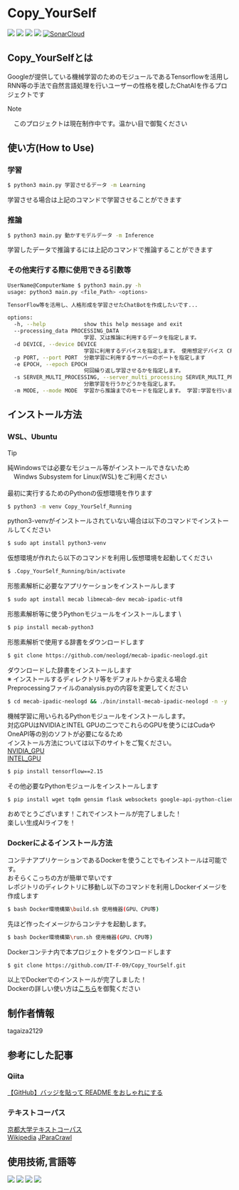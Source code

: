 # Copy_YourSelf
<img src="https://img.shields.io/badge/Version-0.0.0-G"> <img src="https://img.shields.io/badge/Python_3.9-support-green"> <img src="https://img.shields.io/badge/Python_3.10-support-green"> <img src="https://img.shields.io/badge/Python_3.11-support-green">
[![SonarCloud](https://sonarcloud.io/images/project_badges/sonarcloud-black.svg)](https://sonarcloud.io/summary/new_code?id=tagaiza2129_Copy_YourSelf)
## Copy_YourSelfとは

Googleが提供している機械学習のためのモジュールであるTensorflowを活用し\
RNN等の手法で自然言語処理を行いユーザーの性格を模したChatAIを作るプロジェクトです
> [!NOTE]  
　このプロジェクトは現在制作中です。温かい目で御覧ください
## 使い方(How to Use)
### 学習
```sh
$ python3 main.py 学習させるデータ -m Learning
```
学習させる場合は上記のコマンドで学習させることができます
### 推論
```sh
$ python3 main.py 動かすモデルデータ -m Inference
```
学習したデータで推論するには上記のコマンドで推論することができます
### その他実行する際に使用できる引数等
``` sh
UserName@ComputerName $ python3 main.py -h
usage: python3 main.py <file_Path> <options>

TensorFlow等を活用し、人格形成を学習させたChatBotを作成したいです...

options:
  -h, --help            show this help message and exit
  --processing_data PROCESSING_DATA
                        学習、又は推論に利用するデータを指定します。
  -d DEVICE, --device DEVICE
                        学習に利用するデバイスを指定します。 使用想定デバイス CPU:まあ...そのままの意味 GPU:NVIDIA製のGPUを利用し学習します XPU:intel製のGPUを利用し学習します
  -p PORT, --port PORT  分散学習に利用するサーバーのポートを指定します
  -e EPOCH, --epoch EPOCH
                        何回繰り返し学習させるかを指定します。
  -s SERVER_MULTI_PROCESSING, --server_multi_processing SERVER_MULTI_PROCESSING
                        分散学習を行うかどうかを指定します。
  -m MODE, --mode MODE  学習から推論までのモードを指定します。 学習:学習を行います。 推論:推論を行います。
```
## インストール方法
### WSL、Ubuntu
> [!TIP]
純Windowsでは必要なモジュール等がインストールできないため \
　Windws Subsystem for Linux(WSL)をご利用ください \
\
最初に実行するためのPythonの仮想環境を作ります
```sh
$ python3 -m venv Copy_YourSelf_Running
```
python3-venvがインストールされていない場合は以下のコマンドでインストールしてください
```sh
$ sudo apt install python3-venv
```
仮想環境が作れたら以下のコマンドを利用し仮想環境を起動してください
```sh
$ .Copy_YourSelf_Running/bin/activate
```
形態素解析に必要なアプリケーションをインストールします
```sh
$ sudo apt install mecab libmecab-dev mecab-ipadic-utf8
```
形態素解析等に使うPythonモジュールをインストールします \
```sh
$ pip install mecab-python3 
```
形態素解析で使用する辞書をダウンロードします
```sh
$ git clone https://github.com/neologd/mecab-ipadic-neologd.git
```
ダウンロードした辞書をインストールします \
※ インストールするディレクトリ等をデフォルトから変える場合 \
Preprocessingファイルのanalysis.pyの内容を変更してください
```sh
$ cd mecab-ipadic-neologd && ./bin/install-mecab-ipadic-neologd -n -y
```
機械学習に用いられるPythonモジュールをインストールします。 \
対応GPUはNVIDIAとINTEL GPUの二つでこれらのGPUを使うにはCudaやOneAPI等の別のソフトが必要になるため \
インストール方法については以下のサイトをご覧ください。 \
[NVIDIA_GPU](https://www.tensorflow.org/install/pip?hl=ja) \
[INTEL_GPU](https://github.com/intel/intel-extension-for-tensorflow)
```sh 
$ pip install tensorflow==2.15 
```
その他必要なPythonモジュールをインストールします
```sh
$ pip install wget tqdm gensim flask websockets google-api-python-client google-auth-httplib2 google-auth-oauthlib
```
おめでとうございます！これでインストールが完了しました！ \
楽しい生成AIライフを！
### Dockerによるインストール方法
コンテナアプリケーションであるDockerを使うことでもインストールは可能です。\
おそらくこっちの方が簡単で早いです \
レポジトリのディレクトリに移動し以下のコマンドを利用しDockerイメージを作成します
```sh
$ bash Docker環境構築\build.sh 使用機器(GPU、CPU等)
```
先ほど作ったイメージからコンテナを起動します。
```sh
$ bash Docker環境構築\run.sh 使用機器(GPU、CPU等)
```
Dockerコンテナ内で本プロジェクトをダウンロードします
```sh
$ git clone https://github.com/IT-F-09/Copy_YourSelf.git
```
以上でDockerでのインストールが完了しました！ \
Dockerの詳しい使い方は[こちら](https://docs.docker.jp/)を御覧ください
## 制作者情報
tagaiza2129
## 参考にした記事
### Qiita
[【GitHub】バッジを貼って README をおしゃれにする](https://qiita.com/narikkyo/items/98d7c4dbfccf52ec1840) 
### テキストコーパス
[京都大学テキストコーパス ](https://nlp.ist.i.kyoto-u.ac.jp/?%E4%BA%AC%E9%83%BD%E5%A4%A7%E5%AD%A6%E3%83%86%E3%82%AD%E3%82%B9%E3%83%88%E3%82%B3%E3%83%BC%E3%83%91%E3%82%B9) \
[Wikipedia](https://ja.wikipedia.org/wiki/Wikipedia:%E3%83%87%E3%83%BC%E3%82%BF%E3%83%99%E3%83%BC%E3%82%B9%E3%83%80%E3%82%A6%E3%83%B3%E3%83%AD%E3%83%BC%E3%83%89)
[JParaCrawl](https://www.kecl.ntt.co.jp/icl/lirg/jparacrawl/release/en/3.0/pretrained_models/en-ja/big.tar.gz)
## 使用技術,言語等
<img src="https://img.shields.io/badge/-Python-555.svg?logo=python&style=flat"> <img src="https://img.shields.io/badge/-Github-555.svg?logo=Github&style=flat"> <img src="https://img.shields.io/badge/-Docker-555.svg?logo=Docker&style=flat"> <img src="https://img.shields.io/badge/-tensorflow-555.svg?logo=tensorflow&style=flat">
